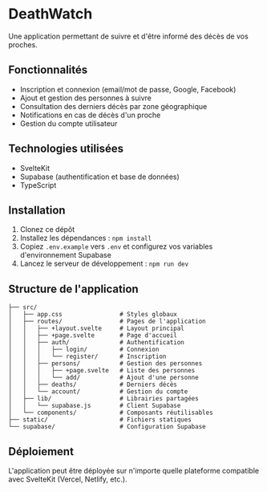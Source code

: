 # DeathWatch

Une application permettant de suivre et d'être informé des décès de vos proches.

## Fonctionnalités

- Inscription et connexion (email/mot de passe, Google, Facebook)
- Ajout et gestion des personnes à suivre
- Consultation des derniers décès par zone géographique
- Notifications en cas de décès d'un proche
- Gestion du compte utilisateur

## Technologies utilisées

- SvelteKit
- Supabase (authentification et base de données)
- TypeScript

## Installation

1. Clonez ce dépôt
2. Installez les dépendances : `npm install`
3. Copiez `.env.example` vers `.env` et configurez vos variables d'environnement Supabase
4. Lancez le serveur de développement : `npm run dev`

## Structure de l'application

```
├── src/
│   ├── app.css                # Styles globaux
│   ├── routes/                # Pages de l'application
│   │   ├── +layout.svelte     # Layout principal
│   │   ├── +page.svelte       # Page d'accueil
│   │   ├── auth/              # Authentification
│   │   │   ├── login/         # Connexion
│   │   │   └── register/      # Inscription
│   │   ├── persons/           # Gestion des personnes
│   │   │   ├── +page.svelte   # Liste des personnes
│   │   │   └── add/           # Ajout d'une personne
│   │   ├── deaths/            # Derniers décès
│   │   └── account/           # Gestion du compte
│   ├── lib/                   # Librairies partagées
│   │   └── supabase.js        # Client Supabase
│   └── components/            # Composants réutilisables
├── static/                    # Fichiers statiques
└── supabase/                  # Configuration Supabase
```

## Déploiement

L'application peut être déployée sur n'importe quelle plateforme compatible avec SvelteKit (Vercel, Netlify, etc.).